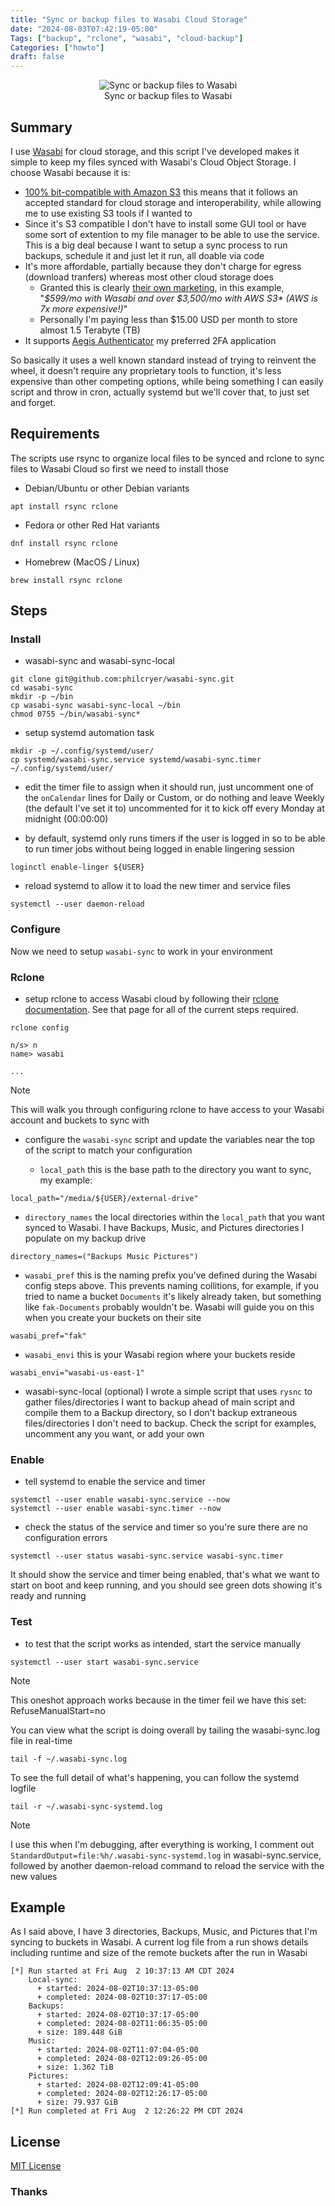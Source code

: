 ```yaml
---
title: "Sync or backup files to Wasabi Cloud Storage"
date: "2024-08-03T07:42:19-05:00"
Tags: ["backup", "rclone", "wasabi", "cloud-backup"]
Categories: ["howto"] 
draft: false
---
```

<figure>
<div align="center" />
    <img src="/2024/sync-or-backup-files-to-wasabi.png" alt="Sync or backup files to Wasabi" /><br />
    <figcaption>Sync or backup files to Wasabi</figcaption>
</div>
</figure>
 
## Summary
 
I use [Wasabi](https://wasabi.com/) for cloud storage, and this script I've developed makes it simple to keep my files synced with Wasabi's Cloud Object Storage. I choose Wasabi because it is:
* [100% bit-compatible with Amazon S3](https://docs.wasabi.com/docs/since-wasabi-is-100-bit-compatible-with-amazon-s3-can-i-use-my-existing-s3-compatible-application-without-making-any-changes-to-my-application-with-wasabi) this means that it follows an accepted standard for cloud storage and interoperability, while allowing me to use existing S3 tools if I wanted to
* Since it's S3 compatible I don't have to install some GUI tool or have some sort of extention to my file manager to be able to use the service. This is a big deal because I want to setup a sync process to run backups, schedule it and just let it run, all doable via code
* It's more affordable, partially because they don't charge for egress (download tranfers) whereas most other cloud storage does
  - Granted this is clearly [their own marketing](https://knowledgebase.wasabi.com/hc/en-us/articles/360002435072-How-does-the-cost-of-Wasabi-compare-to-the-true-cost-of-AWS-S3), in this example, "_$599/mo with Wasabi and over $3,500/mo with AWS S3* (AWS is 7x more expensive!)_"
  - Personally I'm paying less than $15.00 USD per month to store almost 1.5 Terabyte (TB)
* It supports [Aegis Authenticator](https://getaegis.app/) my preferred 2FA application
 
So basically it uses a well known standard instead of trying to reinvent the wheel, it doesn't require any proprietary tools to function, it's less expensive than other competing options, while being something I can easily script and throw in cron, actually systemd but we'll cover that, to just set and forget.
 
## Requirements
 
The scripts use rsync to organize local files to be synced and rclone to sync files to Wasabi Cloud so first we need to install those
 
* Debian/Ubuntu or other Debian variants 
 
```shell
apt install rsync rclone
```
 
* Fedora or other Red Hat variants
 
```shell
dnf install rsync rclone
```
 
* Homebrew (MacOS / Linux)
 
```shell
brew install rsync rclone
```
 
## Steps
 
### Install
 
* wasabi-sync and wasabi-sync-local
 
```shell
git clone git@github.com:philcryer/wasabi-sync.git
cd wasabi-sync
mkdir -p ~/bin
cp wasabi-sync wasabi-sync-local ~/bin
chmod 0755 ~/bin/wasabi-sync*
```
 
* setup systemd automation task
 
```shell
mkdir -p ~/.config/systemd/user/
cp systemd/wasabi-sync.service systemd/wasabi-sync.timer ~/.config/systemd/user/
```
 
* edit the timer file to assign when it should run, just uncomment one of the `onCalendar` lines for Daily or Custom, or do nothing and leave Weekly (the default I've set it to) uncommented for it to kick off every Monday at midnight (00:00:00)
 
* by default, systemd only runs timers if the user is logged in so to be able to run timer jobs without being logged in enable lingering session
 
```shell
loginctl enable-linger ${USER}
```
 
* reload systemd to allow it to load the new timer and service files
 
```shell
systemctl --user daemon-reload 
```
 
### Configure
 
Now we need to setup `wasabi-sync` to work in your environment
 
### Rclone
 
* setup rclone to access Wasabi cloud by following their [rclone documentation](https://rclone.org/s3/#wasabi). See that page for all of the current steps required. 
 
```shell
rclone config
 
n/s> n
name> wasabi
 
...
```
 
> [!NOTE]
> This will walk you through configuring rclone to have access to your Wasabi account and buckets to sync with
 
* configure the `wasabi-sync` script and update the variables near the top of the script to match your configuration
  
  - `local_path` this is the base path to the directory you want to sync, my example:
 
```shell
local_path="/media/${USER}/external-drive"    
```
 
  - `directory_names` the local directories within the `local_path` that you want synced to Wasabi. I have Backups, Music, and Pictures directories I populate on my backup drive
 
```shell
directory_names=("Backups Music Pictures")      
```
 
  - `wasabi_pref` this is the naming prefix you've defined during the Wasabi config steps above. This prevents naming collitions, for example, if you tried to name a bucket `Documents` it's likely already taken, but something like `fak-Documents` probably wouldn't be. Wasabi will guide you on this when you create your buckets on their site 
 
```shell
wasabi_pref="fak"
```
 
  - `wasabi_envi` this is your Wasabi region where your buckets reside
 
```shell
wasabi_envi="wasabi-us-east-1"
```
 
  - wasabi-sync-local (optional) I wrote a simple script that uses `rysnc` to gather files/directories I want to backup ahead of main script and compile them to a Backup directory, so I don't backup extraneous files/directories I don't need to backup. Check the script for examples, uncomment any you want, or add your own
 
### Enable
 
* tell systemd to enable the service and timer
 
```shell
systemctl --user enable wasabi-sync.service --now
systemctl --user enable wasabi-sync.timer --now
```
 
* check the status of the service and timer so you're sure there are no configuration errors
 
```shell
systemctl --user status wasabi-sync.service wasabi-sync.timer
```
 
It should show the service and timer being enabled, that's what we want to start on boot and keep running, and you should see green dots showing it's ready and running
 
### Test
 
* to test that the script works as intended, start the service manually
 
```shell
systemctl --user start wasabi-sync.service
```
 
> [!NOTE]
> This oneshot approach works because in the timer feil we have this set: RefuseManualStart=no 
 
You can view what the script is doing overall by tailing the wasabi-sync.log file in real-time
 
```shell
tail -f ~/.wasabi-sync.log
```
 
To see the full detail of what's happening, you can follow the systemd logfile
 
```shell
tail -r ~/.wasabi-sync-systemd.log
```
 
> [!NOTE]
> I use this when I'm debugging, after everything is working, I comment out `StandardOutput=file:%h/.wasabi-sync-systemd.log` in wasabi-sync.service, followed by another daemon-reload command to reload the service with the new values
 
## Example
 
As I said above, I have 3 directories, Backups, Music, and Pictures that I'm syncing to buckets in Wasabi. A current log file from a run shows details including runtime and size of the remote buckets after the run in Wasabi
 
```shell
[*] Run started at Fri Aug  2 10:37:13 AM CDT 2024
    Local-sync:
      + started: 2024-08-02T10:37:13-05:00
      + completed: 2024-08-02T10:37:17-05:00
    Backups:
      + started: 2024-08-02T10:37:17-05:00
      + completed: 2024-08-02T11:06:35-05:00
      + size: 189.448 GiB
    Music:
      + started: 2024-08-02T11:07:04-05:00
      + completed: 2024-08-02T12:09:26-05:00
      + size: 1.362 TiB
    Pictures:
      + started: 2024-08-02T12:09:41-05:00
      + completed: 2024-08-02T12:26:17-05:00
      + size: 79.937 GiB
[*] Run completed at Fri Aug  2 12:26:22 PM CDT 2024
```
 
## License
 
[MIT License](LICENSE)
 
### Thanks
